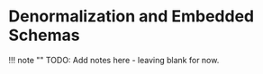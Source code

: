 # Denormalization and Embedded Schemas
!!! note ""
    TODO: Add notes here - leaving blank for now.
